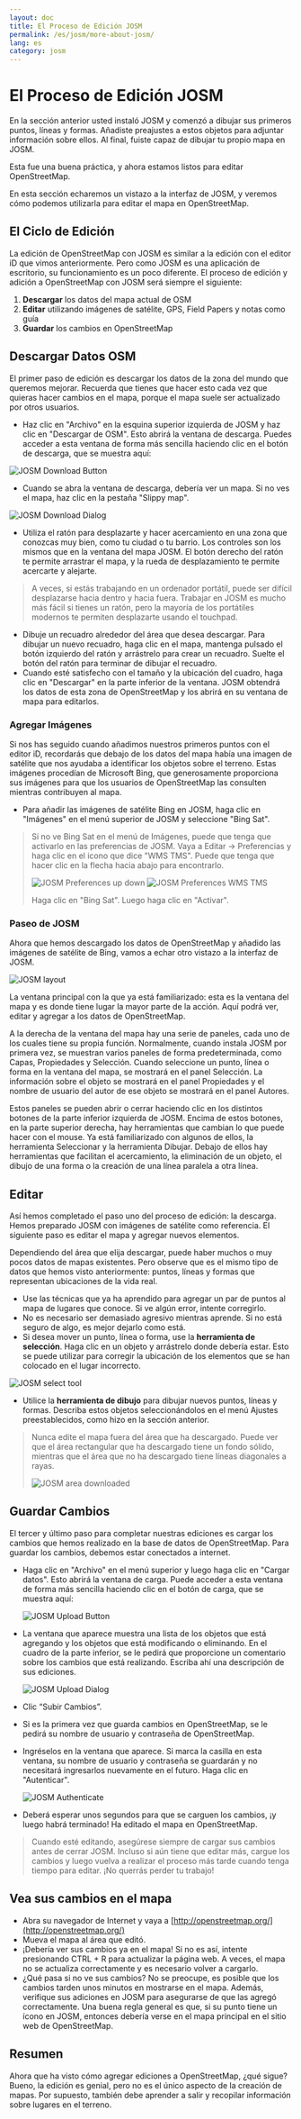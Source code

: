 ```yaml
---
layout: doc
title: El Proceso de Edición JOSM
permalink: /es/josm/more-about-josm/
lang: es
category: josm
---
```


El Proceso de Edición JOSM
========================


En la sección anterior usted instaló JOSM y comenzó a dibujar sus primeros puntos, líneas y formas. Añadiste preajustes a estos objetos para adjuntar información sobre ellos. Al final, fuiste capaz de dibujar tu propio mapa en JOSM.

Esta fue una buena práctica, y ahora estamos listos para editar OpenStreetMap.

En esta sección echaremos un vistazo a la interfaz de JOSM, y veremos cómo podemos utilizarla para editar el mapa en OpenStreetMap.

El Ciclo de Edición
---------------------
La edición de OpenStreetMap con JOSM es similar a la edición con el editor iD que vimos anteriormente. Pero como JOSM es una aplicación de escritorio, su funcionamiento es un poco diferente. El proceso de edición y adición a OpenStreetMap con JOSM será siempre el siguiente:

1. **Descargar** los datos del mapa actual de OSM
2. **Editar** utilizando imágenes de satélite, GPS, Field Papers y notas como guía
3. **Guardar** los cambios en OpenStreetMap

Descargar Datos OSM
--------------------
El primer paso de edición es descargar los datos de la zona del mundo que queremos mejorar. Recuerda que tienes que hacer esto cada vez que quieras hacer cambios en el mapa, porque el mapa suele ser actualizado por otros usuarios.

- Haz clic en "Archivo" en la esquina superior izquierda de JOSM y haz clic en "Descargar de OSM". Esto abrirá la ventana de descarga. Puedes acceder a esta ventana de forma más sencilla haciendo clic en el botón de descarga, que se muestra aquí:

![JOSM Download Button][]

- Cuando se abra la ventana de descarga, debería ver un mapa. Si no ves el mapa, haz clic en la pestaña "Slippy map".

![JOSM Download Dialog][]

- Utiliza el ratón para desplazarte y hacer acercamiento en una zona que conozcas muy bien, como tu ciudad o tu barrio. Los controles son los mismos que en la ventana del mapa JOSM. El botón derecho del ratón te permite arrastrar el mapa, y la rueda de desplazamiento te permite acercarte y alejarte.

> A veces, si estás trabajando en un ordenador portátil, puede ser difícil desplazarse hacia dentro y hacia fuera. Trabajar en JOSM es mucho más fácil si tienes un ratón, pero la mayoría de los portátiles modernos te permiten desplazarte usando el touchpad.

- Dibuje un recuadro alrededor del área que desea descargar. Para dibujar un nuevo recuadro, haga clic en el mapa, mantenga pulsado el botón izquierdo del ratón y arrástrelo para crear un recuadro. Suelte el botón del ratón para terminar de dibujar el recuadro.
- Cuando esté satisfecho con el tamaño y la ubicación del cuadro, haga clic en "Descargar" en la parte inferior de la ventana. JOSM obtendrá los datos de esta zona de OpenStreetMap y los abrirá en su ventana de mapa para editarlos.

### Agregar Imágenes
Si nos has seguido cuando añadimos nuestros primeros puntos con el editor iD, recordarás que debajo de los datos del mapa había una imagen de satélite que nos ayudaba a identificar los objetos sobre el terreno. Estas imágenes procedían de Microsoft Bing, que generosamente proporciona sus imágenes para que los usuarios de OpenStreetMap las consulten mientras contribuyen al mapa.

- Para añadir las imágenes de satélite Bing en JOSM, haga clic en "Imágenes" en el menú superior de JOSM y seleccione "Bing Sat".

> Si no ve Bing Sat en el menú de Imágenes, puede que tenga que activarlo en las preferencias de JOSM. Vaya a Editar -> Preferencias y haga clic en el icono que dice "WMS TMS". Puede que tenga que hacer clic en la flecha hacia abajo para encontrarlo.
>
> ![JOSM Preferences up down][]
> ![JOSM Preferences WMS TMS][]
>
> Haga clic en "Bing Sat". Luego haga clic en "Activar". 


### Paseo de JOSM
Ahora que hemos descargado los datos de OpenStreetMap y añadido las imágenes de satélite de Bing, vamos a echar otro vistazo a la interfaz de JOSM.

![JOSM layout][]

La ventana principal con la que ya está familiarizado: esta es la ventana del mapa y es donde tiene lugar la mayor parte de la acción. Aquí podrá ver, editar y agregar a los datos de OpenStreetMap. 

A la derecha de la ventana del mapa hay una serie de paneles, cada uno de los cuales tiene su propia función. Normalmente, cuando instala JOSM por primera vez, se muestran varios paneles de forma predeterminada, como Capas, Propiedades y Selección. Cuando seleccione un punto, línea o forma en la ventana del mapa, se mostrará en el panel Selección. La información sobre el objeto se mostrará en el panel Propiedades y el nombre de usuario del autor de ese objeto se mostrará en el panel Autores. 

Estos paneles se pueden abrir o cerrar haciendo clic en los distintos botones de la parte inferior izquierda de JOSM. Encima de estos botones, en la parte superior derecha, hay herramientas que cambian lo que puede hacer con el mouse. Ya está familiarizado con algunos de ellos, la herramienta Seleccionar y la herramienta Dibujar. Debajo de ellos hay herramientas que facilitan el acercamiento, la eliminación de un objeto, el dibujo de una forma o la creación de una línea paralela a otra línea. 


Editar
----
Así hemos completado el paso uno del proceso de edición: la descarga. Hemos preparado JOSM con imágenes de satélite como referencia. El siguiente paso es editar el mapa y agregar nuevos elementos. 

Dependiendo del área que elija descargar, puede haber muchos o muy pocos datos de mapas existentes. Pero observe que es el mismo tipo de datos que hemos visto anteriormente: puntos, líneas y formas que representan ubicaciones de la vida real. 

- Use las técnicas que ya ha aprendido para agregar un par de puntos al mapa de lugares que conoce. Si ve algún error, intente corregirlo. 
- No es necesario ser demasiado agresivo mientras aprende. Si no está seguro de algo, es mejor dejarlo como está. 
- Si desea mover un punto, línea o forma, use la **herramienta de selección**. Haga clic en un objeto y arrástrelo donde debería estar. Esto se puede utilizar para corregir la ubicación de los elementos que se han colocado en el lugar incorrecto. 

![JOSM select tool][]

- Utilice la **herramienta de dibujo** para dibujar nuevos puntos, líneas y formas. Describa estos objetos seleccionándolos en el menú Ajustes preestablecidos, como hizo en la sección anterior. 

> Nunca edite el mapa fuera del área que ha descargado. Puede ver que el área rectangular que ha descargado tiene un fondo sólido, mientras que el área que no ha descargado tiene líneas diagonales a rayas. 
>
> ![JOSM area downloaded][]

Guardar Cambios
--------------
El tercer y último paso para completar nuestras ediciones es cargar los cambios que hemos realizado en la base de datos de OpenStreetMap. Para guardar los cambios, debemos estar conectados a internet. 

- Haga clic en "Archivo" en el menú superior y luego haga clic en "Cargar datos". Esto abrirá la ventana de carga. Puede acceder a esta ventana de forma más sencilla haciendo clic en el botón de carga, que se muestra aquí: 

    ![JOSM Upload Button][]

- La ventana que aparece muestra una lista de los objetos que está agregando y los objetos que está modificando o eliminando. En el cuadro de la parte inferior, se le pedirá que proporcione un comentario sobre los cambios que está realizando. Escriba ahí una descripción de sus ediciones. 

    ![JOSM Upload Dialog][]

-   Clic “Subir Cambios”.

- Si es la primera vez que guarda cambios en OpenStreetMap, se le pedirá su nombre de usuario y contraseña de OpenStreetMap. 
- Ingréselos en la ventana que aparece. Si marca la casilla en esta ventana, su nombre de usuario y contraseña se guardarán y no necesitará ingresarlos nuevamente en el futuro. Haga clic en "Autenticar". 

    ![JOSM Authenticate][]

- Deberá esperar unos segundos para que se carguen los cambios, ¡y luego habrá terminado! Ha editado el mapa en OpenStreetMap. 

> Cuando esté editando, asegúrese siempre de cargar sus cambios antes de cerrar JOSM. Incluso si aún tiene que editar más, cargue los cambios y luego vuelva a realizar el proceso más tarde cuando tenga tiempo para editar. ¡No querrás perder tu trabajo! 

Vea sus cambios en el mapa
---------------------------
- Abra su navegador de Internet y vaya a [http://openstreetmap.org/](http://openstreetmap.org/) 
- Mueva el mapa al área que editó. 
- ¡Debería ver sus cambios ya en el mapa! Si no es así, intente presionando CTRL + R para actualizar la página web. A veces, el mapa no se actualiza correctamente y es necesario volver a cargarlo. 
- ¿Qué pasa si no ve sus cambios? No se preocupe, es posible que los cambios tarden unos minutos en mostrarse en el mapa. Además, verifique sus adiciones en JOSM para asegurarse de que las agregó correctamente. Una buena regla general es que, si su punto tiene un ícono en JOSM, entonces debería verse en el mapa principal en el sitio web de OpenStreetMap. 

Resumen
-------
Ahora que ha visto cómo agregar ediciones a OpenStreetMap, ¿qué sigue? Bueno, la edición es genial, pero no es el único aspecto de la creación de mapas. Por supuesto, también debe aprender a salir y recopilar información sobre lugares en el terreno. 


[JOSM Download Button]: /images/josm/josm_download-button.png
[JOSM Download Dialog]: /images/josm/josm_download-dialog.png
[JOSM Preferences up down]: /images/josm/josm_preferences-up-down.png
[JOSM Preferences WMS TMS]: /images/josm/josm_preferences-wms-tms.png
[JOSM layout]: /images/josm/josm_layout.png
[JOSM select tool]: /images/josm/josm_select-tool.png
[JOSM area downloaded]: /images/josm/josm_area-downloaded.png
[JOSM Upload Button]: /images/josm/josm_upload-button.png
[JOSM Upload Dialog]: /images/josm/josm_upload-dialog.png
[JOSM Authenticate]: /images/josm/josm_authenticate.png